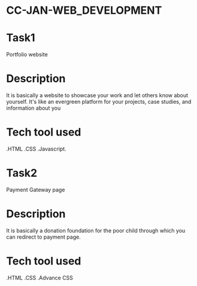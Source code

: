 # CC-JAN-WEB_DEVELOPMENT
# Task1
Portfolio website
# Description
It is basically a website to showcase your work and let others know about yourself. It's like an evergreen platform for your projects, case studies, and information about you
# Tech tool used
.HTML .CSS .Javascript. 
# Task2
Payment Gateway page
# Description
It is basically a donation foundation for the poor child through which you can redirect to payment page.
# Tech tool used
.HTML .CSS .Advance CSS

